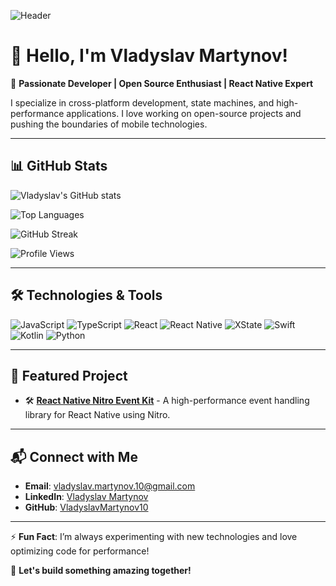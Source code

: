 ![Header](https://your-image-url.com/banner.png)

# 👋 Hello, I'm Vladyslav Martynov!

🚀 **Passionate Developer | Open Source Enthusiast | React Native Expert**

I specialize in cross-platform development, state machines, and high-performance applications. I love working on open-source projects and pushing the boundaries of mobile technologies. 

---

## 📊 GitHub Stats

![Vladyslav's GitHub stats](https://github-readme-stats.vercel.app/api?username=VladyslavMartynov10&show_icons=true&theme=radical)

![Top Languages](https://github-readme-stats.vercel.app/api/top-langs/?username=VladyslavMartynov10&layout=compact&theme=radical)

![GitHub Streak](https://streak-stats.demolab.com/?user=VladyslavMartynov10&theme=radical)

![Profile Views](https://komarev.com/ghpvc/?username=VladyslavMartynov10&color=blue)

---

## 🛠 Technologies & Tools

![JavaScript](https://img.shields.io/badge/-JavaScript-F7DF1E?style=flat&logo=javascript&logoColor=black)
![TypeScript](https://img.shields.io/badge/-TypeScript-3178C6?style=flat&logo=typescript&logoColor=white)
![React](https://img.shields.io/badge/-React-61DAFB?style=flat&logo=react&logoColor=black)
![React Native](https://img.shields.io/badge/-React%20Native-20232A?style=flat&logo=react&logoColor=61DAFB)
![XState](https://img.shields.io/badge/-XState-FF4154?style=flat&logo=xstate&logoColor=white)
![Swift](https://img.shields.io/badge/-Swift-FA7343?style=flat&logo=swift&logoColor=white)
![Kotlin](https://img.shields.io/badge/-Kotlin-0095D5?style=flat&logo=kotlin&logoColor=white)
![Python](https://img.shields.io/badge/-Python-3776AB?style=flat&logo=python&logoColor=white)

---

## 🚀 Featured Project

- 🛠 **[React Native Nitro Event Kit](https://github.com/VladyslavMartynov10/react-native-nitro-event-kit)** - A high-performance event handling library for React Native using Nitro.

---

## 📬 Connect with Me

- **Email**: [vladyslav.martynov.10@gmail.com](mailto:vladyslav.martynov.10@gmail.com)
- **LinkedIn**: [Vladyslav Martynov](https://www.linkedin.com/in/vladyslavmartynov/)
- **GitHub**: [VladyslavMartynov10](https://github.com/VladyslavMartynov10)

---

⚡ **Fun Fact**: I’m always experimenting with new technologies and love optimizing code for performance!

🚀 **Let's build something amazing together!**
